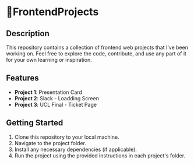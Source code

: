 # 🎨FrontendProjects

## Description

This repository contains a collection of frontend web projects that I’ve been working on. Feel free to explore the code, contribute, and use any part of it for your own learning or inspiration.


## Features

- **Project 1**: Presentation Card
- **Project 2**: Slack - Loadding Screen
- **Project 3**: UCL Final - Ticket Page

## Getting Started

1. Clone this repository to your local machine.
2. Navigate to the project folder.
3. Install any necessary dependencies (if applicable).
4. Run the project using the provided instructions in each project's folder.
